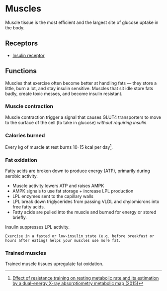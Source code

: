 # Muscles

Muscle tissue is the most efficient and the largest site of glucose uptake in the body.

## Receptors

- [Insulin receptor]()

## Functions

Muscles that exercise often become better at handling fats — they store a little, burn a lot, and stay insulin sensitive.
Muscles that sit idle store fats badly, create toxic messes, and become insulin resistant.

### Muscle contraction

Muscle contraction trigger a signal that causes GLUT4 transporters to move to the surface of the cell (to take in glucose) _without requiring insulin_.

### Calories burned

Every kg of muscle at rest burns 10-15 kcal per day[^1]. 

### Fat oxidation

Fatty acids are broken down to produce energy (ATP), primarily during aerobic activity.

* Muscle activity lowers ATP and raises AMPK
* AMPK signals to use fat storage + increase LPL production
* LPL enzymes sent to the capillary walls
* LPL break down triglycerides from passing VLDL and chylomicrons into free fatty acids.
* Fatty acids are pulled into the muscle and burned for energy or stored briefly.

Insulin suppresses LPL activity.

~~~admonish tip
Exercise in a fasted or low-insulin state (e.g. before breakfast or hours after eating) helps your muscles use more fat.
~~~

### Trained muscles

Trained muscle tissues upregulate fat oxidation.

[^1]: [Effect of resistance training on resting metabolic rate and its estimation by a dual-energy X-ray absorptiometry metabolic map (2015)](https://www.nature.com/articles/ejcn2014216?utm_source=chatgpt.com)
